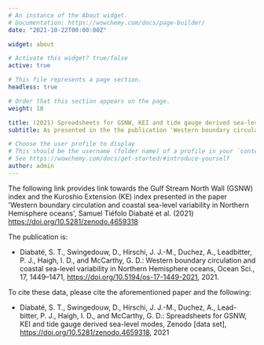```yaml
---
# An instance of the About widget.
# Documentation: https://wowchemy.com/docs/page-builder/
date: "2021-10-22T00:00:00Z"

widget: about

# Activate this widget? true/false
active: true

# This file represents a page section.
headless: true

# Order that this section appears on the page.
weight: 10

title: (2021) Spreadsheets for GSNW, KEI and tide gauge derived sea-level modes
subtitle: As presented in the the publication 'Western boundary circulation and coastal sea-level variability in Northern Hemisphere oceans', Samuel Tiéfolo Diabaté et al. (2021).

# Choose the user profile to display
# This should be the username (folder name) of a profile in your `content/authors/` folder.
# See https://wowchemy.com/docs/get-started/#introduce-yourself
author: admin
---
```

The following link provides link towards the Gulf Stream North Wall (GSNW) index and the Kuroshio Extension (KE) index presented in the paper 'Western boundary circulation and coastal sea-level variability in Northern Hemisphere oceans', Samuel Tiéfolo Diabaté et al. (2021)
https://doi.org/10.5281/zenodo.4659318


The publication is:
- Diabaté, S. T., Swingedouw, D., Hirschi, J. J.-M., Duchez, A., Leadbitter, P. J., Haigh, I. D., and McCarthy, G. D.: Western boundary circulation and coastal sea-level variability in Northern Hemisphere oceans, Ocean Sci., 17, 1449–1471, https://doi.org/10.5194/os-17-1449-2021, 2021.


To cite these data, please cite the aforementioned paper and the following:
- Diabaté, S. T., Swingedouw, D., Hirschi, J. J.-M., Duchez, A., Lead- bitter, P. J., Haigh, I. D., and McCarthy, G. D.: Spreadsheets for GSNW, KEI and tide gauge derived sea-level modes, Zenodo [data set], https://doi.org/10.5281/zenodo.4659318, 2021
